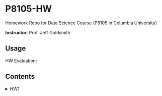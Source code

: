 # P8105-HW
Homework Repo for Data Science Course (P8105 in Columbia University)

**Instructor**: Prof. Jeff Goldsmith

## Usage

HW Evaluation:



## Contents
<details>
  <summary>HW1</summary>

  1. Git and GitHub Repo
  
  2. Code Styling
  
  3. Dateset description, basic plot
  
  4. Data type and coercive convertion

</details>



